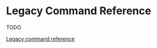 # Legacy Command Reference

TODO  

[Legacy command reference](https://dcc-ex.com/legacy-docs/reference/software/index.html#software)

